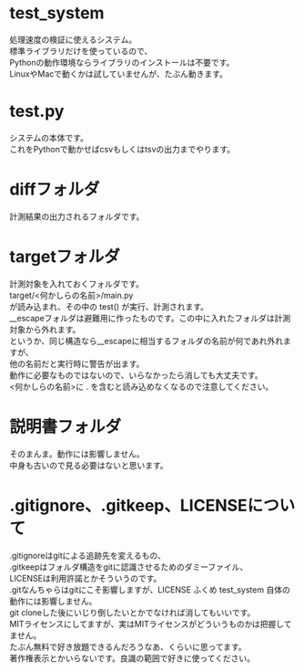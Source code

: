 # test_system
処理速度の検証に使えるシステム。  
標準ライブラリだけを使っているので、  
Pythonの動作環境ならライブラリのインストールは不要です。  
LinuxやMacで動くかは試していませんが、たぶん動きます。  

# test.py
システムの本体です。  
これをPythonで動かせばcsvもしくはtsvの出力までやります。

# diffフォルダ
計測結果の出力されるフォルダです。

# targetフォルダ
計測対象を入れておくフォルダです。  
target/<何かしらの名前>/main.py  
が読み込まれ、その中の test() が実行、計測されます。  
__escapeフォルダは避難用に作ったものです。この中に入れたフォルダは計測対象から外れます。  
というか、同じ構造なら__escapeに相当するフォルダの名前が何であれ外れますが、  
他の名前だと実行時に警告が出ます。  
動作に必要なものではないので、いらなかったら消しても大丈夫です。  
<何かしらの名前>に . を含むと読み込めなくなるので注意してください。

# 説明書フォルダ
そのまんま。動作には影響しません。  
中身も古いので見る必要はないと思います。

# .gitignore、.gitkeep、LICENSEについて
.gitignoreはgitによる追跡先を変えるもの、  
.gitkeepはフォルダ構造をgitに認識させるためのダミーファイル、  
LICENSEは利用許諾とかそういうのです。  
.gitなんちゃらはgitにこそ影響しますが、LICENSE ふくめ test_system 自体の動作には影響しません。  
git cloneした後にいじり倒したいとかでなければ消してもいいです。  
MITライセンスにしてますが、実はMITライセンスがどういうものかは把握してません。  
たぶん無料で好き放題できるんだろうなあ、くらいに思ってます。  
著作権表示とかいらないです。良識の範囲で好きに使ってください。
